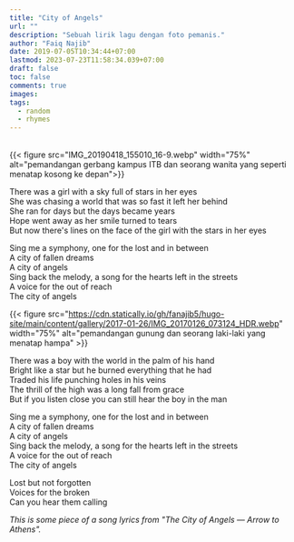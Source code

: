 ```yaml
---
title: "City of Angels"
url: ""
description: "Sebuah lirik lagu dengan foto pemanis."
author: "Faiq Najib"
date: 2019-07-05T10:34:44+07:00
lastmod: 2023-07-23T11:58:34.039+07:00
draft: false
toc: false
comments: true
images:
tags:
  - random
  - rhymes
---
```

<br/>
{{< figure src="IMG_20190418_155010_16-9.webp" width="75%" alt="pemandangan gerbang kampus ITB dan seorang wanita yang seperti menatap kosong ke depan">}}

There was a girl with a sky full of stars in her eyes<br/>
She was chasing a world that was so fast it left her behind<br/>
She ran for days but the days became years<br/>
Hope went away as her smile turned to tears<br/>
But now there's lines on the face of the girl with the stars in her eyes<br/>

Sing me a symphony, one for the lost and in between<br/>
A city of fallen dreams<br/>
A city of angels<br/>
Sing back the melody, a song for the hearts left in the streets<br/>
A voice for the out of reach<br/>
The city of angels<br/>

{{< figure src="https://cdn.statically.io/gh/fanajib5/hugo-site/main/content/gallery/2017-01-26/IMG_20170126_073124_HDR.webp" width="75%" alt="pemandangan gunung dan seorang laki-laki yang menatap hampa" >}}

There was a boy with the world in the palm of his hand<br/>
Bright like a star but he burned everything that he had<br/>
Traded his life punching holes in his veins<br/>
The thrill of the high was a long fall from grace<br/>
But if you listen close you can still hear the boy in the man<br/>

Sing me a symphony, one for the lost and in between<br/>
A city of fallen dreams<br/>
A city of angels<br/>
Sing back the melody, a song for the hearts left in the streets<br/>
A voice for the out of reach<br/>
The city of angels<br/>

Lost but not forgotten<br/>
Voices for the broken<br/>
Can you hear them calling<br/>

_This is some piece of a song lyrics from "The City of Angels &mdash; Arrow to Athens"._
